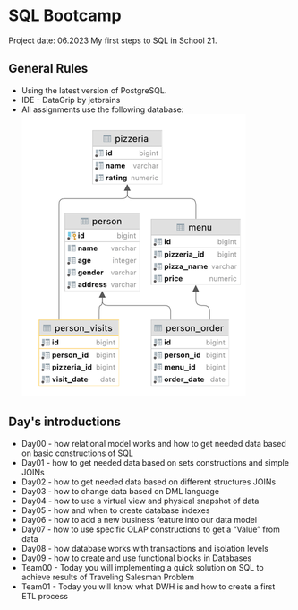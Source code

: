 # SQL Bootcamp
Project date: 06.2023
My first steps to SQL in School 21.

## General Rules

- Using the latest version of PostgreSQL.
- IDE - DataGrip by jetbrains
- All assignments use the following database:
    ![schema](materials/schema.png)

## Day's introductions

* Day00 - how relational model works and how to get needed data based on basic constructions of SQL
* Day01 - how to get needed data based on sets constructions and simple JOINs
* Day02 - how to get needed data based on different structures JOINs
* Day03 - how to change data based on DML language
* Day04 - how to use a virtual view and physical snapshot of data
* Day05 - how and when to create database indexes
* Day06 - how to add a new business feature into our data model
* Day07 - how to use specific OLAP constructions to get a “Value” from data
* Day08 - how database works with transactions and isolation levels
* Day09 - how to create and use functional blocks in Databases
* Team00 - Today you will implementing a quick solution on SQL to achieve results of Traveling Salesman Problem
* Team01 - Today you will know what DWH is and how to create a first ETL process
